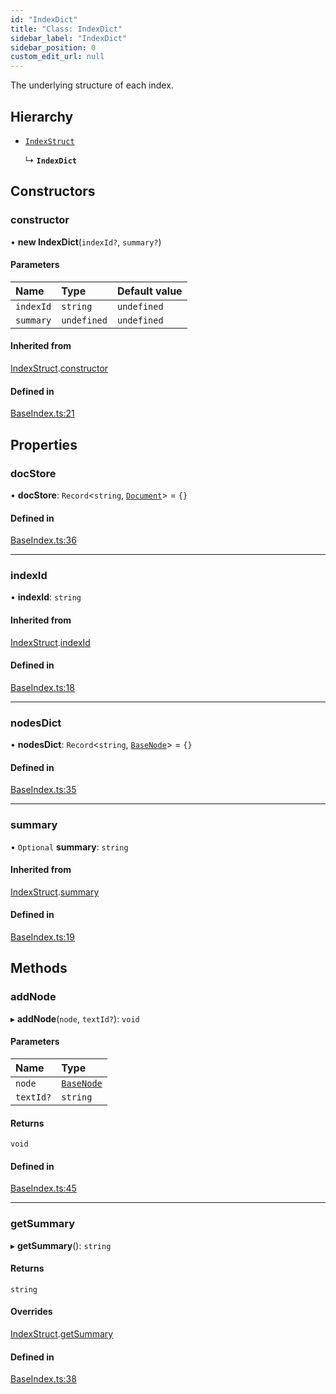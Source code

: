 ```yaml
---
id: "IndexDict"
title: "Class: IndexDict"
sidebar_label: "IndexDict"
sidebar_position: 0
custom_edit_url: null
---
```


The underlying structure of each index.

## Hierarchy

- [`IndexStruct`](IndexStruct.md)

  ↳ **`IndexDict`**

## Constructors

### constructor

• **new IndexDict**(`indexId?`, `summary?`)

#### Parameters

| Name | Type | Default value |
| :------ | :------ | :------ |
| `indexId` | `string` | `undefined` |
| `summary` | `undefined` | `undefined` |

#### Inherited from

[IndexStruct](IndexStruct.md).[constructor](IndexStruct.md#constructor)

#### Defined in

[BaseIndex.ts:21](https://github.com/run-llama/LlamaIndexTS/blob/f1d609d/packages/core/src/BaseIndex.ts#L21)

## Properties

### docStore

• **docStore**: `Record`<`string`, [`Document`](Document.md)\> = `{}`

#### Defined in

[BaseIndex.ts:36](https://github.com/run-llama/LlamaIndexTS/blob/f1d609d/packages/core/src/BaseIndex.ts#L36)

___

### indexId

• **indexId**: `string`

#### Inherited from

[IndexStruct](IndexStruct.md).[indexId](IndexStruct.md#indexid)

#### Defined in

[BaseIndex.ts:18](https://github.com/run-llama/LlamaIndexTS/blob/f1d609d/packages/core/src/BaseIndex.ts#L18)

___

### nodesDict

• **nodesDict**: `Record`<`string`, [`BaseNode`](BaseNode.md)\> = `{}`

#### Defined in

[BaseIndex.ts:35](https://github.com/run-llama/LlamaIndexTS/blob/f1d609d/packages/core/src/BaseIndex.ts#L35)

___

### summary

• `Optional` **summary**: `string`

#### Inherited from

[IndexStruct](IndexStruct.md).[summary](IndexStruct.md#summary)

#### Defined in

[BaseIndex.ts:19](https://github.com/run-llama/LlamaIndexTS/blob/f1d609d/packages/core/src/BaseIndex.ts#L19)

## Methods

### addNode

▸ **addNode**(`node`, `textId?`): `void`

#### Parameters

| Name | Type |
| :------ | :------ |
| `node` | [`BaseNode`](BaseNode.md) |
| `textId?` | `string` |

#### Returns

`void`

#### Defined in

[BaseIndex.ts:45](https://github.com/run-llama/LlamaIndexTS/blob/f1d609d/packages/core/src/BaseIndex.ts#L45)

___

### getSummary

▸ **getSummary**(): `string`

#### Returns

`string`

#### Overrides

[IndexStruct](IndexStruct.md).[getSummary](IndexStruct.md#getsummary)

#### Defined in

[BaseIndex.ts:38](https://github.com/run-llama/LlamaIndexTS/blob/f1d609d/packages/core/src/BaseIndex.ts#L38)
